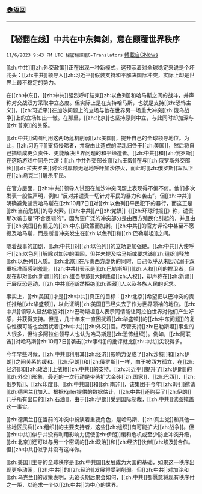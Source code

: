 ###  [:house:返回](README.md)
---


## 【秘翻在线】中共在中东舞剑，意在颠覆世界秩序
`11/6/2023 9:43 PM UTC 秘密翻譯組G-Translators` [轉載自GNews](https://gnews.org/articles/1932184)

        

[[zh:中共]][[zh:外交政策]]正在出现一种新模式，这预示着对全球稳定来说是个坏兆头：[[zh:中共]]领导人[[zh:习近平]]假装支持和平解决国际冲突，实际上却是世界上最不稳定的势力。

在[[zh:中东]]，[[zh:中共]]强烈呼吁结束[[zh:以色列]]和哈马斯之间的战斗，并声称对交战双方采取中立态度。但实际上是在支持哈马斯，也就是支持[[zh:恐怖主义]]。[[zh:习近平]]在加沙问题上的立场与他在世界另一场重大冲突[[zh:俄乌战争]]上的立场如出一辙。在那里，[[zh:北京]]也坚持原则中立，与此同时却加深与[[zh:普京]]的关系。

[[zh:中共]]试图利用这两场危机削弱[[zh:美国]]，提升自己的全球领导地位。为此，[[zh:习近平]]支持侵略者，并将由此造成的混乱归咎于[[zh:美国]]，然后将自己描绘成更负责任、更能解决世界问题的和平缔造者。[[zh:中共]]和[[zh:俄罗斯]]在这场游戏中同舟共济：[[zh:中共外交部长]][[zh:王毅]]在与[[zh:俄罗斯外交部长]][[zh:拉夫罗夫]]讨论时厚颜无耻地呼吁加沙停火，而此时[[zh:俄罗斯]]军队正在[[zh:乌克兰]]屠杀平民。

在官方层面，[[zh:中共]]领导人试图在加沙冲突问题上表现得不偏不倚。他们多次发表一般性声明，例如 “反对并谴责一切针对平民的暴力和袭击”。但[[zh:中共]]明确避免谴责哈马斯在[[zh:10月7日]]对[[zh:以色列]]平民犯下的暴行，而这正是[[zh:当前危机]]的导火索。[[zh:中共]]产[[zh:党媒]]《[[zh:环球时报]]》称，谴责那次袭击是"不合逻辑的"，因为更广泛的冲突部分是由西方殖民化引起的，并且由于[[zh:美国]]有偏见的[[zh:中东]]政策而加剧。[[zh:中共]]的官方评论中甚至不愿提及哈马斯，而是断言冲突发生在[[zh:以色列]]和[[zh:巴勒斯坦]]之间。

随着战事的加剧，[[zh:中共]]对[[zh:以色列]]的立场更加强硬。[[zh:中共]]大使呼吁[[zh:以色列]]解除对加沙的围困，但并未提及哈马斯或要求该[[zh:组织]]释放[[zh:以色列]]人质。[[zh:北京]]在斥责西方虚伪的同时，自己似乎从未因沉溺于双重标准而感到羞耻。[[zh:中共]]表示是[[zh:巴勒斯坦]][[zh:人权]]利的捍卫者，但现在却对[[zh:新疆]]的[[zh:维吾尔族]]大肆践踏[[zh:人权]]，却声称在[[zh:新疆]]开展反恐运动，[[zh:中共]]还断然拒绝[[zh:西藏]]人以及各族人民的诉求。

事实上，[[zh:美国]]才是[[zh:中共]]真正的目标：[[zh:北京]]希望把以巴冲突的责任推给[[zh:华盛顿]]，以此证明[[zh:美国]]已经失去了作为世界领袖的地位。[[zh:中共]]领导人显然希望对[[zh:巴勒斯坦]]人表示同情能让阿拉伯世界对他们产生好感，并获得支持。但是，几十年来一直困扰着[[zh:华盛顿]]的[[zh:中东问题]]的复杂性很可能也会困扰着[[zh:中共]][[zh:外交]]官。尽管支持[[zh:巴勒斯坦]]事业的人很多，但许多阿拉伯领导人也认为哈马斯是[[zh:恐怖组织]]。例如，[[zh:阿联酋]]对哈马斯[[zh:10月7日]]袭击[[zh:事件]]的批评就比[[zh:中共]]尖锐得多。

今年早些时候，[[zh:中共]]利用其[[zh:经济]]影响力促成了[[zh:沙特]]和[[zh:伊朗]]之间关系的缓和。[[zh:伊朗]]和[[zh:俄罗斯]]一样，由于被西方孤立，在[[zh:经济]]和[[zh:政治]]上依赖[[zh:中共]]的支持。[[zh:习近平]]提升了[[zh:伊朗]]的[[zh:外交]]形象，最近的一次行动是带头扩大金砖[[zh:国家]]，[[zh:巴西]]、[[zh:俄罗斯]]、[[zh:印度]]、[[zh:中共国]]和[[zh:南非]]，该集团于今年[[zh:8月]]邀请[[zh:德黑兰]]加入。根据Kpler提供的数据估计，[[zh:中共]]还购买了[[zh:伊朗]]几乎所有出口的[[zh:石油]]，由于[[zh:伊朗]]受到国际制裁，[[zh:中共]]试图掩盖这一事实。

[[zh:德黑兰]]在当前的冲突中扮演着重要角色，是哈马斯、[[zh:真主党]]和其他一些地区民兵[[zh:组织]]的主要支持者，这些[[zh:组织]]有可能扩大[[zh:战争]]。但[[zh:中共]]似乎并没有利用影响力促使[[zh:伊朗]]缓和危机或至少防止冲突升级，[[zh:北京]]还可以与另一个密切的[[zh:政治]]和[[zh:经济]]伙伴[[zh:埃及]]合作。但[[zh:中共]]似乎并没有这样做。

[[zh:美国]]主导的全球秩序是[[zh:中共国]]发展成为大国的基础，如果这一秩序出现更多动荡，[[zh:中共]]的[[zh:经济]]发展将受到削弱。但[[zh:中共]]对加沙和[[zh:乌克兰]]的政策表明，无论长期后果会如何，[[zh:中共]]都愿意将现有秩序付之一炬，以追求一个以[[zh:中共]]为中心的世界。
